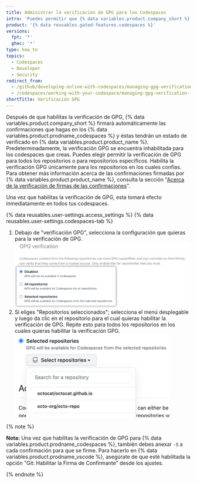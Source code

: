 ```yaml
---
title: Administrar la verificación de GPG para los Codespaces
intro: 'Puedes permitir que {% data variables.product.company_short %} utilice automáticamente GPG para firmar las confirmaciones que haces en tus codespaces para que otras personas puedan tener la confianza de que los cambios vienen de una fuente confiable.'
product: '{% data reusables.gated-features.codespaces %}'
versions:
  fpt: '*'
  ghec: '*'
type: how_to
topics:
  - Codespaces
  - Developer
  - Security
redirect_from:
  - /github/developing-online-with-codespaces/managing-gpg-verification-for-codespaces
  - /codespaces/working-with-your-codespace/managing-gpg-verification-for-codespaces
shortTitle: Verificación GPG
---
```


 

Después de que habilitas la verificación de GPG, {% data variables.product.company_short %} firmará automáticamente las confirmaciones que hagas en los {% data variables.product.prodname_codespaces %} y éstas tendrán un estado de verificado en {% data variables.product.product_name %}. Predeterminadamente, la verificación GPG se encuentra inhabilitada para los codespaces que creas. Puedes elegir permitir la verificación de GPG para todos los repositorios o para repositorios específicos. Habilita la verificación GPG únicamente para los repositorios en los cuales confías. Para obtener más información acerca de las confirmaciones firmadas por {% data variables.product.product_name %}, consulta la sección "[Acerca de la verificación de firmas de las confirmaciones](/github/authenticating-to-github/about-commit-signature-verification)".

Una vez que habilitas la verificación de GPG, esta tomará efecto inmediatamente en todos tus codespaces.

{% data reusables.user-settings.access_settings %}
{% data reusables.user-settings.codespaces-tab %}
1. Debajo de "verificación GPG", selecciona la configuración que quieras para la verificación de GPG. ![Botones radiales para administrar la verificación GPG](/assets/images/help/settings/codespaces-gpg-verification-radio-buttons.png)
1. Si eliges "Repositorios seleccionados"; selecciona el menú desplegable y luego da clic en el repositorio para el cual quieras habilitar la verificación de GPG. Repite esto para todos los repositorios en los cuales quieras habilitar la verificación GPG. ![Menú desplegable de "Repositorios seleccionados"](/assets/images/help/settings/codespaces-gpg-verification-repository-drop-down.png)


{% note %}

**Nota:** Una vez que habilitas la verificación de GPG para {% data variables.product.prodname_codespaces %}, también debes anexar `-S` a cada confirmación para que se firme. Para hacerlo en {% data variables.product.prodname_vscode %}, asegúrate de que esté habilitada la opción "Git: Habilitar la Firma de Confirmante" desde los ajustes.

{% endnote %}
